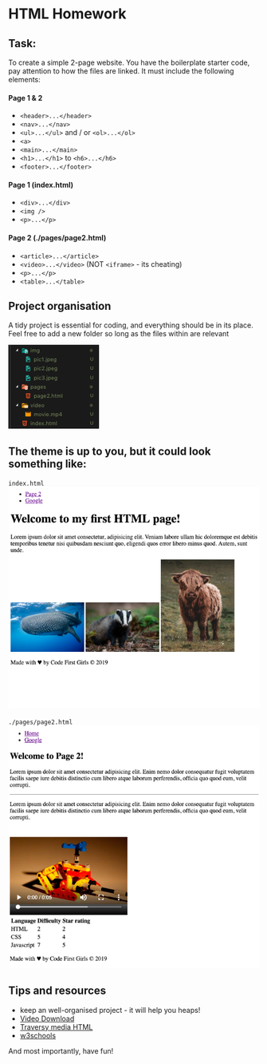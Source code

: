 # HTML Homework

## Task:

To create a simple 2-page website. You have the boilerplate starter code, pay attention to how the files are linked. It must include the following elements:

#### Page 1 & 2

- `<header>...</header>`
- `<nav>...</nav>`
- `<ul>...</ul>` and / or `<ol>...</ol>`
- `<a>`
- `<main>...</main>`
- `<h1>...</h1>` to `<h6>...</h6>`
- `<footer>...</footer>`

#### Page 1 (index.html)

- `<div>...</div>`
- `<img />`
- `<p>...</p>`

#### Page 2 (./pages/page2.html)

- `<article>...</article>`
- `<video>...</video>` (NOT `<iframe>` - its cheating)
- `<p>...</p>`
- `<table>...</table>`

## Project organisation

A tidy project is essential for coding, and everything should be in its place. Feel free to add a new folder so long as the files within are relevant

![alt](./resources/ss3.png)

## The theme is up to you, but it could look something like:

`index.html`
![ss1](./resources/ss1.png)

`./pages/page2.html`
![ss1](./resources/ss2.png)

## Tips and resources

- keep an well-organised project - it will help you heaps!
- [Video Download](http://techslides.com/sample-webm-ogg-and-mp4-video-files-for-html5)
- [Traversy media HTML](https://www.youtube.com/watch?v=UB1O30fR-EE&t=3s)
- [w3schools](https://www.w3schools.com/html/default.asp)

And most importantly, have fun!
